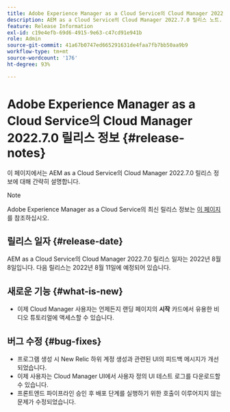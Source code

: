 ```yaml
---
title: Adobe Experience Manager as a Cloud Service의 Cloud Manager 2022.7.0 릴리스 정보
description: AEM as a Cloud Service의 Cloud Manager 2022.7.0 릴리스 노트.
feature: Release Information
exl-id: c19e4efb-69d6-4915-9e63-c47cd91e941b
role: Admin
source-git-commit: 41a67b0747ed665291631de4faa7fb7bb50aa9b9
workflow-type: tm+mt
source-wordcount: '176'
ht-degree: 93%

---
```


# Adobe Experience Manager as a Cloud Service의 Cloud Manager 2022.7.0 릴리스 정보 {#release-notes}

이 페이지에서는 AEM as a Cloud Service의 Cloud Manager 2022.7.0 릴리스 정보에 대해 간략히 설명합니다.

>[!NOTE]
>
>Adobe Experience Manager as a Cloud Service의 최신 릴리스 정보는 [이 페이지](/help/release-notes/release-notes-cloud/release-notes-current.md)를 참조하십시오.

## 릴리스 일자 {#release-date}

AEM as a Cloud Service의 Cloud Manager 2022.7.0 릴리스 일자는 2022년 8월 8일입니다. 다음 릴리스는 2022년 8월 11일에 예정되어 있습니다.

## 새로운 기능 {#what-is-new}

* 이제 Cloud Manager 사용자는 언제든지 랜딩 페이지의 **시작** 카드에서 유용한 비디오 튜토리얼에 액세스할 수 있습니다.

## 버그 수정 {#bug-fixes}

* 프로그램 생성 시 New Relic 하위 계정 생성과 관련된 UI의 피드백 메시지가 개선되었습니다.
* 이제 사용자는 Cloud Manager UI에서 사용자 정의 UI 테스트 로그를 다운로드할 수 있습니다.
* 프론트엔드 파이프라인 승인 후 배포 단계를 실행하기 위한 호출이 이루어지지 않는 문제가 수정되었습니다.
